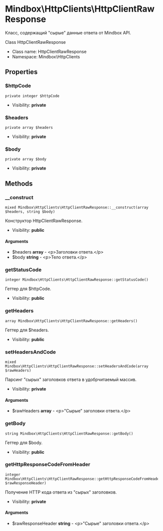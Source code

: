 Mindbox\HttpClients\HttpClientRawResponse
===============

Класс, содержащий &quot;сырые&quot; данные ответа от Mindbox API.

Class HttpClientRawResponse


* Class name: HttpClientRawResponse
* Namespace: Mindbox\HttpClients





Properties
----------


### $httpCode

    private integer $httpCode





* Visibility: **private**


### $headers

    private array $headers





* Visibility: **private**


### $body

    private array $body





* Visibility: **private**


Methods
-------


### __construct

    mixed Mindbox\HttpClients\HttpClientRawResponse::__construct(array $headers, string $body)

Конструктор HttpClientRawResponse.



* Visibility: **public**


#### Arguments
* $headers **array** - &lt;p&gt;Заголовки ответа.&lt;/p&gt;
* $body **string** - &lt;p&gt;Тело ответа.&lt;/p&gt;



### getStatusCode

    integer Mindbox\HttpClients\HttpClientRawResponse::getStatusCode()

Геттер для $httpCode.



* Visibility: **public**




### getHeaders

    array Mindbox\HttpClients\HttpClientRawResponse::getHeaders()

Геттер для $headers.



* Visibility: **public**




### setHeadersAndCode

    mixed Mindbox\HttpClients\HttpClientRawResponse::setHeadersAndCode(array $rawHeaders)

Парсинг "сырых" заголовков ответа в удобрчитаемый массив.



* Visibility: **private**


#### Arguments
* $rawHeaders **array** - &lt;p&gt;&quot;Сырые&quot; заголовки ответа.&lt;/p&gt;



### getBody

    string Mindbox\HttpClients\HttpClientRawResponse::getBody()

Геттер для $body.



* Visibility: **public**




### getHttpResponseCodeFromHeader

    integer Mindbox\HttpClients\HttpClientRawResponse::getHttpResponseCodeFromHeader(string $rawResponseHeader)

Получение HTTP кода ответа из "сырых" заголовков.



* Visibility: **private**


#### Arguments
* $rawResponseHeader **string** - &lt;p&gt;&quot;Сырые&quot; заголовки ответа.&lt;/p&gt;


